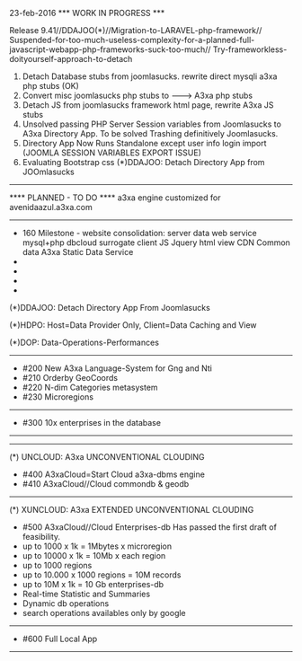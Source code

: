 23-feb-2016 *** WORK IN PROGRESS ***

Release 9.41//DDAJOO(\*)//Migration-to-LARAVEL-php-framework//
Suspended-for-too-much-useless-complexity-for-a-planned-full-javascript-webapp-php-frameworks-suck-too-much//
Try-frameworkless-doityourself-approach-to-detach
1) Detach Database stubs from joomlasucks. rewrite direct mysqli a3xa php stubs (OK)
2) Convert misc joomlasucks php stubs to ---> A3xa php stubs
3) Detach JS from joomlasucks framework html page, rewrite A3xa JS stubs
4) Unsolved passing PHP Server Session variables from Joomlasucks to A3xa Directory App.
 To be solved Trashing definitively Joomlasucks.
5) Directory App Now Runs Standalone except user info login import (JOOMLA SESSION VARIABLES EXPORT ISSUE)
6) Evaluating Bootstrap css
(\*)DDAJOO: Detach Directory App from JOOmlasucks
______________________________________________










**** PLANNED - TO DO ****
a3xa engine customized for avenidaazul.a3xa.com 
______________________________________________

* 160 Milestone - website consolidation: 
   server data web service mysql+php dbcloud surrogate
   client JS Jquery html view
   CDN Common data A3xa Static Data Service
* 
* 
*
*  

(\*)DDAJOO: Detach Directory App From Joomlasucks

(\*)HDPO: Host=Data Provider Only, Client=Data Caching and View

(\*)DOP: Data-Operations-Performances
______________________________________________
* #200 New A3xa Language-System for Gng and Nti
* #210 Orderby GeoCoords 
* #220 N-dim Categories metasystem 
* #230 Microregions 

______________________________________________
* #300 10x enterprises in the database 

______________________________________________
______________________________________________
(\*) UNCLOUD: A3xa UNCONVENTIONAL CLOUDING
* #400 A3xaCloud=Start Cloud a3xa-dbms engine 
* #410 A3xaCloud//Cloud commondb & geodb 

______________________________________________
(\*) XUNCLOUD: A3xa EXTENDED UNCONVENTIONAL CLOUDING 
* #500 A3xaCloud//Cloud Enterprises-db
Has passed the first draft of feasibility.
* up to 1000 x 1k = 1Mbytes x microregion
* up to 10000 x 1k = 10Mb x each region
* up to 1000 regions
* up to 10.000 x 1000 regions = 10M records 
* up to 10M x 1k = 10 Gb enterprises-db  
* Real-time Statistic and Summaries
* Dynamic db operations
* search operations availables only by google
______________________________________________

* #600 Full Local App

______________________________________________

